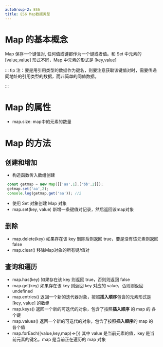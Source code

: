 ```yaml
---
autoGroup-2: ES6
title: ES6 Map数据类型
---
```


# Map 的基本概念
Map 保存一个键值对, 任何值或键都作为一个键或者值。和 Set 中元素的 [value,value] 形式不同，Map 中元素的形式是 [key,value]

::: tip
注：要是用引用类型的数据作为键名，则要注意获取该键值对时，需要传递同地址的引用类型的数据，而非简单的同值数据。

:::

# Map 的属性
 + map.size: map中的元素的数量

# Map 的方法
 
## 创建和增加
 + 构造函数传入数组创建 
  ```js
   const getmap = new Map([['aa',1],['bb',2]]); 
   getmap.set('aa',2); 
   console.log(getmap.get('aa')); //2 
  ```
 + 使用 Set 对象创建 Map 对象
 + map.set(key, value) 新增一条键值对记录，然后返回该map对象
  
## 删除
 + map.delete(key) 如果存在该 key 删除后则返回 true，要是没有该元素则返回 false
 + map.clear() 移除Map对象的所有键/值对

## 查询和遍历

 +  map.has(key) 如果存在该 key 则返回 true，否则则返回 false
 +  map.get(key) 如果存在该 key 则返回 key 对应的 value，否则则返回 undefined
 +  map.entries() 返回一个新的迭代器对象，按照**插入顺序**包含的元素形式是[key, value] 的数组
 +  map.keys() 返回一个新的可迭代的对象，包含了按照**插入顺序** 的 map 的 各个键
 +  map.values() 返回一个新的可迭代的对象，包含了按照**插入顺序**的 map 的 各个值
 +  map.forEach((value,key,map)=>{}) 其中 value 是当前元素的值，key 是当前元素的键名，map 是当前正在遍历的 map 对象

